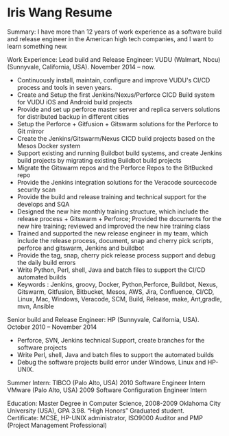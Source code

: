 # Iris Wang Resume



Summary: 
I have more than 12 years of work experience as a software build and release engineer in the American high tech companies, and I want to learn something new.
 
Work Experience: 
Lead build and Release Engineer: VUDU (Walmart, Nbcu) (Sunnyvale, California, USA). November 2014 – now. 
- Continuously install, maintain, configure and improve VUDU's CI/CD process and tools in seven years.
- Create and Setup the first Jenkins/Nexus/Perforce  CICD Build system for VUDU iOS and Android build projects  
- Provide and set up perforce master server and replica servers solutions for distributed backup in different cities
- Setup the Perforce + Gitfusion + Gitswarm solutions for the Perforce to Git mirror
- Create the Jenkins/Gitswarm/Nexus CICD build projects based on the Mesos Docker system
- Support existing and running Buildbot build systems, and create Jenkins build projects by migrating existing Buildbot build projects
- Migrate the Gitswarm repos  and the Perforce Repos  to the BitBucked repo
- Provide the Jenkins integration solutions for the Veracode sourcecode security scan
- Provide the build and release training and technical support for the develops and SQA
- Designed the new hire monthly training structure, which include the release process + Gitswarm + Perforce; Provided the documents for the new hire training; reviewed and improved the new hire training class
- Trained and supported the new release engineer in my team, which include the release process, document, snap and cherry pick scripts, perforce and gitswarm, Jenkins and buildbot
- Provide the tag, snap, cherry pick release process support and debug the daily build errors
- Write Python, Perl, shell, Java and batch files to support the CI/CD automated builds 
- Keywords : Jenkins, groovy, Docker, Python,Perforce, Buildbot, Nexus, Gitswarm, Gitfusion, Bitbucket, Mesos, AWS, Jira, Confluence, CI/CD, Linux, Mac, Windows, Veracode, SCM, Build, Release, make, Ant,gradle, mvn, Ansible
 
Senior build and Release Engineer: HP (Sunnyvale, California, USA). October 2010 – November 2014  
- Perforce, SVN, Jenkins technical Support, create branches for the software projects
- Write Perl, shell, Java and batch files to support the automated builds 
- Debug the software projects build error under Windows, Linux and HP-UNIX.
 
Summer Intern:
TIBCO (Palo Alto, USA)  2010  Software Engineer Intern
VMware (Palo Alto, USA) 2009  Software Configuration Engineer Intern
 
Education: 
Master Degree in Computer Science, 2008-2009 Oklahoma City University (USA), GPA 3.98.  “High Honors” Graduated student.  
Certificate:
MCSE, HP-UNIX administrator, ISO9000 Auditor and PMP (Project Management Professional) 
